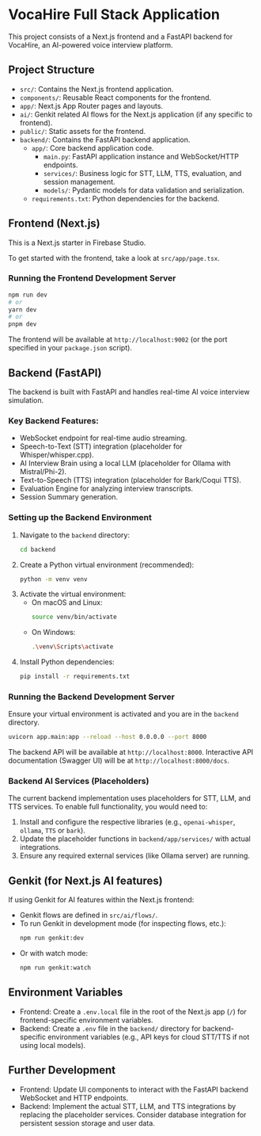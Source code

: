 # VocaHire Full Stack Application

This project consists of a Next.js frontend and a FastAPI backend for VocaHire, an AI-powered voice interview platform.

## Project Structure

- `src/`: Contains the Next.js frontend application.
- `components/`: Reusable React components for the frontend.
- `app/`: Next.js App Router pages and layouts.
- `ai/`: Genkit related AI flows for the Next.js application (if any specific to frontend).
- `public/`: Static assets for the frontend.
- `backend/`: Contains the FastAPI backend application.
  - `app/`: Core backend application code.
    - `main.py`: FastAPI application instance and WebSocket/HTTP endpoints.
    - `services/`: Business logic for STT, LLM, TTS, evaluation, and session management.
    - `models/`: Pydantic models for data validation and serialization.
  - `requirements.txt`: Python dependencies for the backend.

## Frontend (Next.js)

This is a Next.js starter in Firebase Studio.

To get started with the frontend, take a look at `src/app/page.tsx`.

### Running the Frontend Development Server

```bash
npm run dev
# or
yarn dev
# or
pnpm dev
```
The frontend will be available at `http://localhost:9002` (or the port specified in your `package.json` script).

## Backend (FastAPI)

The backend is built with FastAPI and handles real-time AI voice interview simulation.

### Key Backend Features:
- WebSocket endpoint for real-time audio streaming.
- Speech-to-Text (STT) integration (placeholder for Whisper/whisper.cpp).
- AI Interview Brain using a local LLM (placeholder for Ollama with Mistral/Phi-2).
- Text-to-Speech (TTS) integration (placeholder for Bark/Coqui TTS).
- Evaluation Engine for analyzing interview transcripts.
- Session Summary generation.

### Setting up the Backend Environment

1.  Navigate to the `backend` directory:
    ```bash
    cd backend
    ```
2.  Create a Python virtual environment (recommended):
    ```bash
    python -m venv venv
    ```
3.  Activate the virtual environment:
    -   On macOS and Linux:
        ```bash
        source venv/bin/activate
        ```
    -   On Windows:
        ```bash
        .\venv\Scripts\activate
        ```
4.  Install Python dependencies:
    ```bash
    pip install -r requirements.txt
    ```

### Running the Backend Development Server

Ensure your virtual environment is activated and you are in the `backend` directory.

```bash
uvicorn app.main:app --reload --host 0.0.0.0 --port 8000
```
The backend API will be available at `http://localhost:8000`.
Interactive API documentation (Swagger UI) will be at `http://localhost:8000/docs`.

### Backend AI Services (Placeholders)
The current backend implementation uses placeholders for STT, LLM, and TTS services. To enable full functionality, you would need to:
1.  Install and configure the respective libraries (e.g., `openai-whisper`, `ollama`, `TTS` or `bark`).
2.  Update the placeholder functions in `backend/app/services/` with actual integrations.
3.  Ensure any required external services (like Ollama server) are running.

## Genkit (for Next.js AI features)

If using Genkit for AI features within the Next.js frontend:
- Genkit flows are defined in `src/ai/flows/`.
- To run Genkit in development mode (for inspecting flows, etc.):
  ```bash
  npm run genkit:dev
  ```
- Or with watch mode:
  ```bash
  npm run genkit:watch
  ```

## Environment Variables
- Frontend: Create a `.env.local` file in the root of the Next.js app (`/`) for frontend-specific environment variables.
- Backend: Create a `.env` file in the `backend/` directory for backend-specific environment variables (e.g., API keys for cloud STT/TTS if not using local models).

## Further Development
- Frontend: Update UI components to interact with the FastAPI backend WebSocket and HTTP endpoints.
- Backend: Implement the actual STT, LLM, and TTS integrations by replacing the placeholder services. Consider database integration for persistent session storage and user data.
